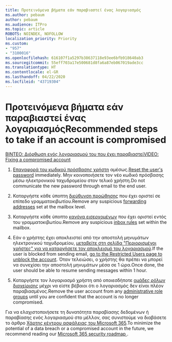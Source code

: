 ```yaml
---
title: Προτεινόμενα βήματα εάν παραβιαστεί ένας λογαριασμός
ms.author: pebaum
author: pebaum
ms.audience: ITPro
ms.topic: article
ROBOTS: NOINDEX, NOFOLLOW
localization_priority: Priority
ms.custom:
- "957"
- "3100016"
ms.openlocfilehash: 616107f1a5297b38637118e93ee6bfb918640ab3
ms.sourcegitcommit: 55eff703a17e500681d8fa6a87eb067019ade3cc
ms.translationtype: HT
ms.contentlocale: el-GR
ms.lasthandoff: 04/22/2020
ms.locfileid: "43719304"
---
```

# <a name="recommended-steps-to-take-if-an-account-is-compromised"></a><span data-ttu-id="f416e-102">Προτεινόμενα βήματα εάν παραβιαστεί ένας λογαριασμός</span><span class="sxs-lookup"><span data-stu-id="f416e-102">Recommended steps to take if an account is compromised</span></span>

[<span data-ttu-id="f416e-103">ΒIΝΤΕΟ: Διόρθωση ενός λογαριασμού του που έχει παραβιαστεί</span><span class="sxs-lookup"><span data-stu-id="f416e-103">VIDEO: Fixing a compromised account</span></span>](https://www.microsoft.com/videoplayer/embed/RE2jvOb?pid=ocpVideo0-innerdiv-oneplayer&amp;postJsllMsg=true&amp;maskLevel=20&amp;autoplay=true)
  
1. <span data-ttu-id="f416e-104">[Επαναφορά του κωδικού πρόσβασης χρήστη](https://docs.microsoft.com/office365/admin/add-users/reset-passwords) αμέσως.</span><span class="sxs-lookup"><span data-stu-id="f416e-104">[Reset the user's password](https://docs.microsoft.com/office365/admin/add-users/reset-passwords) immediately.</span></span> <span data-ttu-id="f416e-105">Μην κοινοποιήσετε τον νέο κωδικό πρόσβασης μέσω ηλεκτρονικού ταχυδρομείου στον τελικό χρήστη.</span><span class="sxs-lookup"><span data-stu-id="f416e-105">Do not communicate the new password through email to the end user.</span></span>

2. <span data-ttu-id="f416e-106">Καταργήστε κάθε ύποπτη [διεύθυνση προώθησης](https://docs.microsoft.com/office365/admin/email/configure-email-forwarding) που έχει οριστεί σε επίπεδο γραμματοκιβωτίου.</span><span class="sxs-lookup"><span data-stu-id="f416e-106">Remove any suspicious [forwarding addresses](https://docs.microsoft.com/office365/admin/email/configure-email-forwarding) set at the mailbox level.</span></span>

3. <span data-ttu-id="f416e-107">Καταργήστε κάθε ύποπτο [κανόνα εισερχομένων](https://support.office.com/article/1433E3A0-7FB0-4999-B536-50E05CB67FED) που έχει οριστεί εντός του γραμματοκιβωτίου.</span><span class="sxs-lookup"><span data-stu-id="f416e-107">Remove any suspicious [inbox rules](https://support.office.com/article/1433E3A0-7FB0-4999-B536-50E05CB67FED) set within the mailbox.</span></span>

4. <span data-ttu-id="f416e-108">Εάν ο χρήστης έχει αποκλειστεί από την αποστολή μηνυμάτων ηλεκτρονικού ταχυδρομείου, [μεταβείτε στη σελίδα "Περιορισμένοι χρήστες" για να καταργήσετε τον αποκλεισμό του λογαριασμού](https://protection.office.com/?hash=/restrictedusers).</span><span class="sxs-lookup"><span data-stu-id="f416e-108">If the user is blocked from sending email, [go to the Restricted Users page to unblock the account](https://protection.office.com/?hash=/restrictedusers).</span></span> <span data-ttu-id="f416e-109">Όταν τελειώσει, ο χρήστης θα πρέπει να μπορεί να συνεχίσει την αποστολή μηνυμάτων μέσα σε 1 ώρα.</span><span class="sxs-lookup"><span data-stu-id="f416e-109">Once done, the user should be able to resume sending messages within 1 hour.</span></span>

5. <span data-ttu-id="f416e-110">Καταργήστε τον λογαριασμό χρήστη από οποιεσδήποτε [ομάδες ρόλων διαχείρισης](https://docs.microsoft.com//office365/admin/add-users/assign-admin-roles) μέχρι να είστε βέβαιοι ότι ο λογαριασμός δεν είναι πλέον παραβιασμένος.</span><span class="sxs-lookup"><span data-stu-id="f416e-110">Remove the user account from any [administrative role groups](https://docs.microsoft.com//office365/admin/add-users/assign-admin-roles) until you are confident that the account is no longer compromised.</span></span>

<span data-ttu-id="f416e-111">Για να ελαχιστοποιήσετε τη δυνατότητα παραβίασης δεδομένων ή παραβίασης ενός λογαριασμού στο μέλλον, σας συνιστούμε να διαβάσετε το άρθρο [Χάρτης κέντρου ασφάλειας του Microsoft 365](https://docs.microsoft.com//office365/securitycompliance/security-roadmap).</span><span class="sxs-lookup"><span data-stu-id="f416e-111">To minimize the potential of a data breach or a compromised account in the future, we recommend reading our [Microsoft 365 security roadmap ](https://docs.microsoft.com//office365/securitycompliance/security-roadmap).</span></span>
  